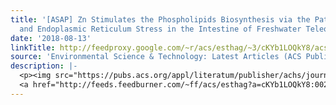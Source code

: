 ```yaml
---
title: '[ASAP] Zn Stimulates the Phospholipids Biosynthesis via the Pathways of Oxidative
  and Endoplasmic Reticulum Stress in the Intestine of Freshwater Teleost Yellow Catfish'
date: '2018-08-13'
linkTitle: http://feedproxy.google.com/~r/acs/esthag/~3/cKYb1LOQkY8/acs.est.8b02967
source: 'Environmental Science & Technology: Latest Articles (ACS Publications)'
description: |-
  <p><img src="https://pubs.acs.org/appl/literatum/publisher/achs/journals/content/esthag/0/esthag.ahead-of-print/acs.est.8b02967/20180813/images/medium/es-2018-02967g_0008.gif" alt="TOC Graphic"/></p><div><cite>Environmental Science & Technology</cite></div><div>DOI: 10.1021/acs.est.8b02967</div><div class="feedflare">
  <a href="http://feeds.feedburner.com/~ff/acs/esthag?a=cKYb1LOQkY8:0022CYju57I:yIl2AUoC8zA"><img src="http://feeds.feedburner.com/~ff/acs/esthag?d=yIl2AUoC8zA" border="0"></img></a>
---
```

